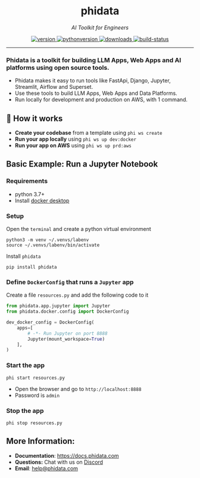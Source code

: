 <h1 align="center">
  phidata
</h1>
<p align="center">
    <em>AI Toolkit for Engineers</em>
</p>

<p align="center">
<a href="https://python.org/pypi/phidata" target="_blank">
    <img src="https://img.shields.io/pypi/v/phidata?color=blue&label=version" alt="version">
</a>
<a href="https://github.com/phidatahq/phidata" target="_blank">
    <img src="https://img.shields.io/badge/python->=3.7-blue" alt="pythonversion">
</a>
<a href="https://github.com/phidatahq/phidata" target="_blank">
    <img src="https://pepy.tech/badge/phidata" alt="downloads">
</a>
<a href="https://github.com/phidatahq/phidata/actions/workflows/build.yml" target="_blank">
    <img src="https://github.com/phidatahq/phidata/actions/workflows/build.yml/badge.svg" alt="build-status">
</a>

[//]: # (<a href="https://github.com/phidatahq/phidata/actions/workflows/test.yml" target="_blank">)

[//]: # (    <img src="https://github.com/phidatahq/phidata/actions/workflows/test.yml/badge.svg" alt="test-status">)

[//]: # (</a>)

</p>

---

### Phidata is a toolkit for building LLM Apps, Web Apps and AI platforms using open source tools.

- Phidata makes it easy to run tools like FastApi, Django, Jupyter, Streamlit, Airflow and Superset.
- Use these tools to build LLM Apps, Web Apps and Data Platforms.
- Run locally for development and production on AWS, with 1 command.

## 🚀 How it works

- **Create your codebase** from a template using `phi ws create`
- **Run your app locally** using `phi ws up dev:docker`
- **Run your app on AWS** using `phi ws up prd:aws`

## Basic Example: Run a Jupyter Notebook

### Requirements

- python 3.7+
- Install [docker desktop](https://docs.docker.com/desktop/install/mac-install/)

### Setup

Open the `terminal` and create a python virtual environment

```shell
python3 -m venv ~/.venvs/labenv
source ~/.venvs/labenv/bin/activate
```

Install `phidata`

```shell
pip install phidata
```

### Define `DockerConfig` that runs a `Jupyter` app

Create a file `resources.py` and add the following code to it

```python
from phidata.app.jupyter import Jupyter
from phidata.docker.config import DockerConfig

dev_docker_config = DockerConfig(
    apps=[
        # -*- Run Jupyter on port 8888
        Jupyter(mount_workspace=True)
    ],
)
```

### Start the app

```shell
phi start resources.py
```

- Open the browser and go to `http://localhost:8888`
- Password is `admin`

### Stop the app

```shell
phi stop resources.py
```

## More Information:

- **Documentation**: <a href="https://docs.phidata.com" target="_blank">https://docs.phidata.com</a>
- **Questions:** Chat with us on <a href="https://discord.gg/4MtYHHrgA8" target="_blank">Discord</a>
- **Email**: <a href="mailto:help@phidata.com" target="_blank">help@phidata.com</a>

